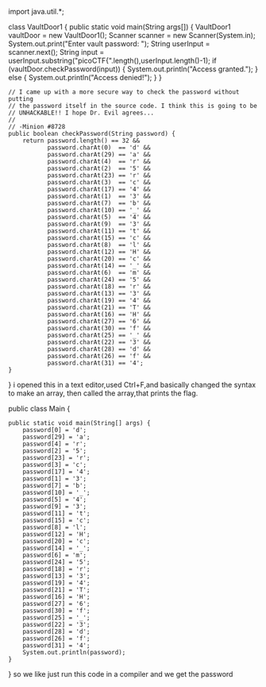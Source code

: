 import java.util.*;

class VaultDoor1 {
    public static void main(String args[]) {
        VaultDoor1 vaultDoor = new VaultDoor1();
        Scanner scanner = new Scanner(System.in);
        System.out.print("Enter vault password: ");
	String userInput = scanner.next();
	String input = userInput.substring("picoCTF{".length(),userInput.length()-1);
	if (vaultDoor.checkPassword(input)) {
	    System.out.println("Access granted.");
	} else {
	    System.out.println("Access denied!");
	}
    }

    // I came up with a more secure way to check the password without putting
    // the password itself in the source code. I think this is going to be
    // UNHACKABLE!! I hope Dr. Evil agrees...
    //
    // -Minion #8728
    public boolean checkPassword(String password) {
        return password.length() == 32 &&
               password.charAt(0)  == 'd' &&
               password.charAt(29) == 'a' &&
               password.charAt(4)  == 'r' &&
               password.charAt(2)  == '5' &&
               password.charAt(23) == 'r' &&
               password.charAt(3)  == 'c' &&
               password.charAt(17) == '4' &&
               password.charAt(1)  == '3' &&
               password.charAt(7)  == 'b' &&
               password.charAt(10) == '_' &&
               password.charAt(5)  == '4' &&
               password.charAt(9)  == '3' &&
               password.charAt(11) == 't' &&
               password.charAt(15) == 'c' &&
               password.charAt(8)  == 'l' &&
               password.charAt(12) == 'H' &&
               password.charAt(20) == 'c' &&
               password.charAt(14) == '_' &&
               password.charAt(6)  == 'm' &&
               password.charAt(24) == '5' &&
               password.charAt(18) == 'r' &&
               password.charAt(13) == '3' &&
               password.charAt(19) == '4' &&
               password.charAt(21) == 'T' &&
               password.charAt(16) == 'H' &&
               password.charAt(27) == '6' &&
               password.charAt(30) == 'f' &&
               password.charAt(25) == '_' &&
               password.charAt(22) == '3' &&
               password.charAt(28) == 'd' &&
               password.charAt(26) == 'f' &&
               password.charAt(31) == '4';
    }
}
i opened this in a text editor,used Ctrl+F,and basically changed the syntax to make an array, then called the array,that prints the flag.

public class Main {

    public static void main(String[] args) {
        password[0] = 'd';
        password[29] = 'a';
        password[4] = 'r';
        password[2] = '5';
        password[23] = 'r';
        password[3] = 'c';
        password[17] = '4';
        password[1] = '3';
        password[7] = 'b';
        password[10] = '_';
        password[5] = '4';
        password[9] = '3';
        password[11] = 't';
        password[15] = 'c';
        password[8] = 'l';
        password[12] = 'H';
        password[20] = 'c';
        password[14] = '_';
        password[6] = 'm';
        password[24] = '5';
        password[18] = 'r';
        password[13] = '3';
        password[19] = '4';
        password[21] = 'T';
        password[16] = 'H';
        password[27] = '6';
        password[30] = 'f';
        password[25] = '_';
        password[22] = '3';
        password[28] = 'd';
        password[26] = 'f';
        password[31] = '4';
        System.out.println(password);
    }
}
so we like just run this code in a compiler and we get the password 
